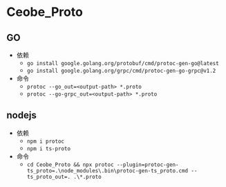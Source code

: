 # Ceobe_Proto

## GO

- 依赖
  - `go install google.golang.org/protobuf/cmd/protoc-gen-go@latest`
  - `go install google.golang.org/grpc/cmd/protoc-gen-go-grpc@v1.2`
- 命令
  - `protoc --go_out=<output-path> *.proto`
  - `protoc --go-grpc_out=<output-path> *.proto`

## nodejs

- 依赖
  - `npm i protoc`
  - `npm i ts-proto`
- 命令
    - `cd Ceobe_Proto && npx protoc --plugin=protoc-gen-ts_proto=.\node_modules\.bin\protoc-gen-ts_proto.cmd --ts_proto_out=. .\*.proto`
